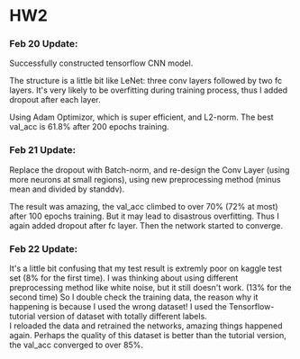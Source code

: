 # HW2

### Feb 20 Update:  
Successfully constructed tensorflow CNN model.   

The structure is a little bit like LeNet: three conv layers followed by two fc layers. It's very likely to be overfitting during training process, 
thus I added dropout after each layer.  

Using Adam Optimizor, which is super efficient, and L2-norm. The best val_acc is 61.8% after 200 epochs training.  


### Feb 21 Update:
Replace the dropout with Batch-norm, and re-design the Conv Layer (using more neurons at small regions), using new preprocessing method (minus mean and divided by standdv).   

The result was amazing, the val_acc climbed to over 70% (72% at most) after 100 epochs training. But it may lead to disastrous overfitting. Thus I again added dropout after fc layer. Then the network started to converge.  


### Feb 22 Update:
It's a little bit confusing that my test result is extremly poor on kaggle test set (8% for the first time). I was thinking about using different preprocessing method like white noise, but it still doesn't work. (13% for the second time) So I double check the training data, the reason why it happening is because I used the wrong dataset! I used the Tensorflow-tutorial version of dataset with totally different labels.  
I reloaded the data and retrained the networks, amazing things happened again. Perhaps the quality of this dataset is better than the tutorial version, the val_acc converged to over 85%.  


